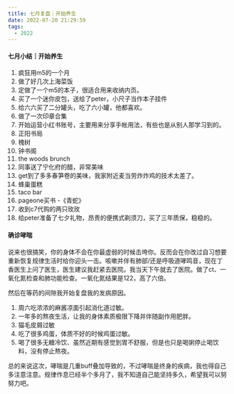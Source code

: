 ```yaml
---
title: 七月复盘｜开始养生
date: 2022-07-20 21:29:59
tags:
  - 2022
---
```


#### 七月小结｜开始养生

1. 疯狂用m5的一个月
2. 做了好几次上海菜饭
3. 定做了一个m5的本子，很适合用来收纳内页。
4. 买了一个迷你皮包，送给了peter，小尺子当作本子挂件
5. 给六六买了二分罐头，吃了六小罐，他都喜欢。
6. 做了一次印章合集
7. 开始运营小红书账号，主要用来分享手帐用法，有些也是从别人那学习到的。
8. 正阳书局
9. 槐树
10. 钟书阁
11. the woods brunch
12. 同事送了宁化府的醋，非常美味
13. get到了多多春笋卷的美味，我家附近麦当劳炸炸鸡的技术太差了。
14. 蜂巢蛋糕
15. taco bar
16. pageone买书 -《青蛇》
17. 收到c7代购的两只玫玫
18. 给peter准备了七夕礼物，昂贵的便携式剃须刀，买了三年质保，稳稳的。

#### 确诊哮喘

说来也很搞笑，你的身体不会在你最虚弱的时候击垮你。反而会在你改过自习想要重新恢复规律生活时给你迎头一击。咳嗽并伴有肺部/还是呼吸道哮鸣音，现在丁香医生上问了医生，医生建议我赶紧去医院。我当天下午就去了医院。做了ct、一氧化氮检查和肺功能检查。一氧化氮结果是122，高了六倍。

然后在等药的间隙我开始复盘我的发病原因。

1. 周六吃浓浓的麻酱凉面引起消化道过敏。
2. 一年多的熬夜生活，让我的身体素质极限下降并伴随副作用肥胖。
3. 猫毛皮屑过敏
4. 吃了很多鸡蛋，体质不好的时候鸡蛋过敏。
5. 喝了很多无糖冷饮、虽然近期有感觉到胃不舒服，但是也只是喝粥停止喝饮料，没有停止熬夜。

总的来说这次，哮喘是几重buff叠加导致的，不过哮喘是终身的疾病，我也得自己多注意注意。规律作息已经半个多月了，我不知道自己能坚持多久，希望我可以努努力吧。